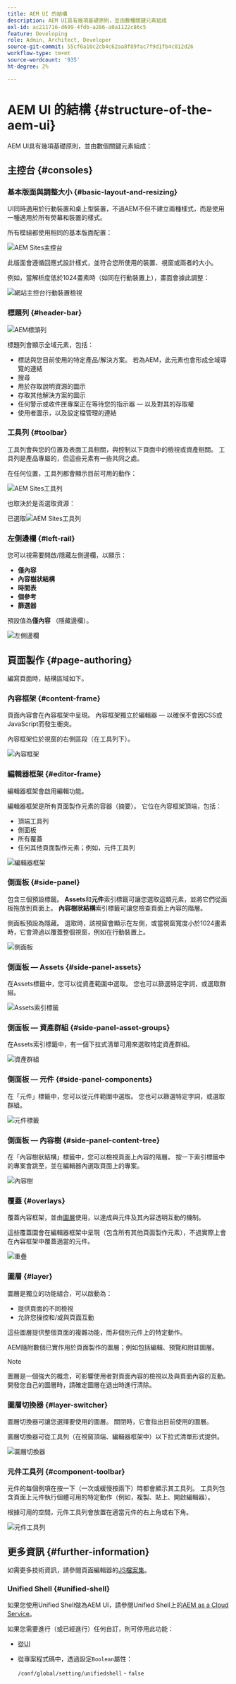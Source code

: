 ```yaml
---
title: AEM UI 的結構
description: AEM UI具有幾項基礎原則，並由數種關鍵元素組成
exl-id: ac211716-d699-4fdb-a286-a0a1122c86c5
feature: Developing
role: Admin, Architect, Developer
source-git-commit: 55cf6a10c2cb4c62aa8f89fac7f9d1fb4c012d26
workflow-type: tm+mt
source-wordcount: '935'
ht-degree: 2%

---
```


# AEM UI 的結構 {#structure-of-the-aem-ui}

AEM UI具有幾項基礎原則，並由數個關鍵元素組成：

## 主控台 {#consoles}

### 基本版面與調整大小 {#basic-layout-and-resizing}

UI同時適用於行動裝置和桌上型裝置，不過AEM不但不建立兩種樣式，而是使用一種適用於所有熒幕和裝置的樣式。

所有模組都使用相同的基本版面配置：

![AEM Sites主控台](assets/ui-sites-console.png)

此版面會遵循回應式設計樣式，並符合您所使用的裝置、視窗或兩者的大小。

例如，當解析度低於1024畫素時（如同在行動裝置上），畫面會據此調整：

![網站主控台行動裝置檢視](assets/ui-sites-mobile.png)

### 標題列 {#header-bar}

![AEM標頭列](assets/ui-header-bar.png)

標題列會顯示全域元素，包括：

* 標誌與您目前使用的特定產品/解決方案。 若為AEM，此元素也會形成全域導覽的連結
* 搜尋
* 用於存取說明資源的圖示
* 存取其他解決方案的圖示
* 任何警示或收件匣專案正在等待您的指示器 — 以及對其的存取權
* 使用者圖示，以及設定檔管理的連結

### 工具列 {#toolbar}

工具列會與您的位置及表面工具相關，與控制以下頁面中的檢視或資產相關。 工具列是產品專屬的，但這些元素有一些共同之處。

在任何位置，工具列都會顯示目前可用的動作：

![AEM Sites工具列](assets/ui-sites-toolbar.png)

也取決於是否選取資源：

已選取![AEM Sites工具列](assets/ui-sites-toolbar-selected.png)

### 左側邊欄 {#left-rail}

您可以視需要開啟/隱藏左側邊欄，以顯示：

* **僅內容**
* **內容樹狀結構**
* **時間表**
* **個參考**
* **篩選器**

預設值為&#x200B;**僅內容** （隱藏邊欄）。

![左側邊欄](assets/ui-left-rail.png)

## 頁面製作 {#page-authoring}

編寫頁面時，結構區域如下。

### 內容框架 {#content-frame}

頁面內容會在內容框架中呈現。 內容框架獨立於編輯器 — 以確保不會因CSS或JavaScript而發生衝突。

內容框架位於視窗的右側區段（在工具列下）。

![內容框架](assets/ui-content-frame.png)

### 編輯器框架 {#editor-frame}

編輯器框架會啟用編輯功能。

編輯器框架是所有頁面製作元素的容器（摘要）。 它位在內容框架頂端，包括：

* 頂端工具列
* 側面板
* 所有覆蓋
* 任何其他頁面製作元素；例如，元件工具列

![編輯器框架](assets/ui-editor-frame.png)

### 側面板 {#side-panel}

包含三個預設標籤。 **Assets**&#x200B;和&#x200B;**元件**&#x200B;索引標籤可讓您選取這類元素，並將它們從面板拖放到頁面上。 **內容樹狀結構**&#x200B;索引標籤可讓您檢查頁面上內容的階層。

側面板預設為隱藏。 選取時，該視窗會顯示在左側，或當視窗寬度小於1024畫素時，它會滑過以覆蓋整個視窗，例如在行動裝置上。

![側面板](assets/ui-side-panel.png)

### 側面板 — Assets {#side-panel-assets}

在Assets標籤中，您可以從資產範圍中選取。 您也可以篩選特定字詞，或選取群組。

![Assets索引標籤](assets/ui-side-panel-assets.png)

### 側面板 — 資產群組 {#side-panel-asset-groups}

在Assets索引標籤中，有一個下拉式清單可用來選取特定資產群組。

![資產群組](assets/ui-side-panel-asset-groups.png)

### 側面板 — 元件 {#side-panel-components}

在「元件」標籤中，您可以從元件範圍中選取。 您也可以篩選特定字詞，或選取群組。

![元件標籤](assets/ui-side-panel-components.png)

### 側面板 — 內容樹 {#side-panel-content-tree}

在「內容樹狀結構」標籤中，您可以檢視頁面上內容的階層。 按一下索引標籤中的專案會跳至，並在編輯器內選取頁面上的專案。

![內容樹](assets/ui-side-panel-content-tree.png)

### 覆蓋 {#overlays}

覆蓋內容框架，並由[圖層](#layer)使用，以達成與元件及其內容透明互動的機制。

這些覆蓋圖會在編輯器框架中呈現（包含所有其他頁面製作元素），不過實際上會在內容框架中覆蓋適當的元件。

![重疊](assets/ui-overlays.png)

### 圖層 {#layer}

圖層是獨立的功能組合，可以啟動為：

* 提供頁面的不同檢視
* 允許您操控和/或與頁面互動

這些圖層提供整個頁面的複雜功能，而非個別元件上的特定動作。

AEM隨附數個已實作用於頁面製作的圖層；例如包括編輯、預覽和附註圖層。

>[!NOTE]
>
>圖層是一個強大的概念，可影響使用者對頁面內容的檢視以及與頁面內容的互動。 開發您自己的圖層時，請確定圖層在退出時進行清除。

### 圖層切換器 {#layer-switcher}

圖層切換器可讓您選擇要使用的圖層。 關閉時，它會指出目前使用的圖層。

圖層切換器可從工具列（在視窗頂端、編輯器框架中）以下拉式清單形式提供。

![圖層切換器](assets/ui-layer-switcher.png)

### 元件工具列 {#component-toolbar}

元件的每個例項在按一下（一次或緩慢按兩下）時都會顯示其工具列。 工具列包含頁面上元件執行個體可用的特定動作（例如，複製、貼上、開啟編輯器）。

根據可用的空間，元件工具列會放置在適當元件的右上角或右下角。

![元件工具列](assets/ui-component-toolbar.png)

## 更多資訊 {#further-information}

<!--For more details about the concepts around the touch-enabled UI, continue to the article [Concepts of the AEM Touch-Enabled UI](/help/sites-developing/touch-ui-concepts.md).-->

如需更多技術資訊，請參閱頁面編輯器的[JS檔案集](https://developer.adobe.com/experience-manager/reference-materials/6-5/jsdoc/ui-touch/editor-core/index.html)。

### Unified Shell {#unified-shell}

如果您使用Unified Shell做為AEM UI，請參閱Unified Shell上的[AEM as a Cloud Service](/help/overview/aem-cloud-service-on-unified-shell.md)。

如果您需要進行（或已經進行）任何自訂，則可停用此功能：

* [從UI](/help/overview/aem-cloud-service-on-unified-shell.md#disabling-unified-shell)

* 從專案程式碼中，透過設定`Boolean`屬性：

  `/conf/global/setting/unifiedshell` - `false`
